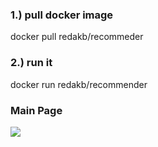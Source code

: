 ### 1.) pull docker image
docker pull redakb/recommeder

### 2.) run it

docker run redakb/recommender


### Main Page

![](https://ibb.co/tXCTbJ0](https://i.ibb.co/M6NxRCz/Screenshot-2024-03-07-at-1-38-53-AM.png)https://i.ibb.co/M6NxRCz/Screenshot-2024-03-07-at-1-38-53-AM.png)

